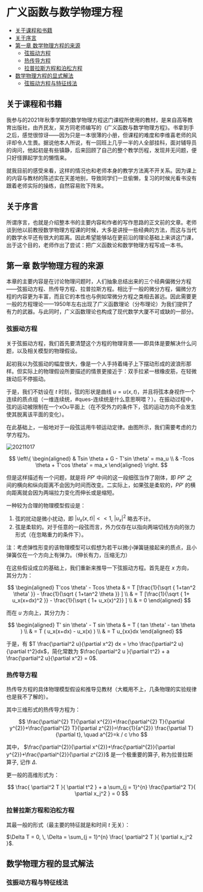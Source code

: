 #  广义函数与数学物理方程

<!-- vim-markdown-toc GFM -->

* [关于课程和书籍](#关于课程和书籍)
* [关于序言](#关于序言)
* [第一章 数学物理方程的来源](#第一章-数学物理方程的来源)
  * [弦振动方程](#弦振动方程)
  * [热传导方程](#热传导方程)
  * [拉普拉斯方程和泊松方程](#拉普拉斯方程和泊松方程)
* [数学物理方程的显式解法](#数学物理方程的显式解法)
  * [弦振动方程与特征线法](#弦振动方程与特征线法)

<!-- vim-markdown-toc -->

## 关于课程和书籍

我参与的2021年秋季学期的数学物理方程这门课程所使用的教材，是来自高等教育出版社，由齐民友，吴方同老师编写的《广义函数与数学物理方程》。书拿到手之后，感觉很惊讶——因为只是一本很薄的小册，但课程的难度和李维喜老师的风评却令人生畏。据说他本人所说，有一回班上几乎一半的人全部挂科，面对辅导员的询问，他起初是有些镇静，后来回顾了自己的整个教学历程，发现并无问题，便只好怪罪起学生的懒惰来。

就我目前的感受来看，这样的情况也和老师本身的教学方法离不开关系。因为课上的内容与教材的陈述实在天差地别，导致同学们一旦偷懒，复习的时候光看书没有跟着老师实际的操练，自然容易败下阵来。

## 关于序言

所谓序言，也就是介绍整本书的主要内容和作者的写作思路的正文前的文章。老师谈到他以前教授数学物理方程课的时候，大多是讲授一些经典的方法，而这与当代的数学水平还有很大的距离。因此希望能够站在更前沿的理论基础上来讲这门课，出于这个目的，老师作出了尝试：把广义函数论和数学物理方程写成一本书。

## 第一章 数学物理方程的来源

本章的主要内容是在讨论物理问题时，人们抽象总结出来的三个经典偏微分方程——弦振动方程、热传导方程、拉普拉斯方程。相比于一般的微分方程，偏微分方程的内容更为丰富，而且它的本性也与例如常微分方程之类相去甚远。因此需要更一般的方程理论——1950年左右出现了广义函数理论（分布理论）为我们提供了有力的武器。与此同时，广义函数理论也构成了现代数学大厦不可或缺的一部分。

### 弦振动方程

关于弦振动方程，我们首先要清楚这个方程的物理背景——即具体是要解决什么问题，以及相关模型的物理假设。

起初我以为弦振动的幅度很大，像是一个人手持着绳子上下摆动形成的波浪形那样。但实际上的物理假设所要描述的情景更接近于：双手拉紧一根橡皮筋，在轻微拨动后不停振动。

于是，我们不妨设在 $t$ 时刻，弦的形状是曲线 $u=u(x,t)$，并且将弦本身视作一个连续的质点组（一维连续统，#ques-连续统是什么意思啊喂？）。在振动过程中，弦的运动被限制在一个xOu平面上（在不受外力的条件下，弦的运动方向不会发生使其脱离该平面的变化）。

在此基础上，一般地对于一段弦运用牛顿运动定律。由图所示，我们需要考虑的力学方程为。

![20211017](https://picofwwzy-1307689287.cos.ap-shanghai.myqcloud.com/uPic/20211017.png)

$$
\left\{ 
\begin{aligned}
& Tsin \theta + G - T'sin \theta' = ma_u \\
& -Tcos \theta + T'cos \theta' = ma_x
\end{aligned}
\right.
$$

但是这样描述有一个问题，就是将 $PP'$ 中间的这一段细弦当作了刚体，即 $PP'$ 之间的横向和纵向距离不会因为时间而改变。二实际上，如果弦是柔软的，$PP'$ 的横向距离就会因为两端拉力变化而伸长或是缩短。

一种较为合理的物理模型假设是：

1. 弦的扰动是微小扰动，即 $|u_x(x,t)| << 1$, $|u_x|^2$ 略去不计。 
2. 弦是柔软的。对于任意的一段弦而言，外力仅存在以指向两端切线方向的张力形式（在忽略重力的条件下）。

注：考虑弹性形变的该物理模型可以假想为若干以微小弹簧链接起来的质点，且小弹簧仅在一个方向上有弹力。（伸长有力，压缩无力）

在这些假设成立的基础上，我们重新来推导一下弦振动方程。首先是在 $x$ 方向，其分力为：

$$
\begin{aligned}
T'cos \theta' - Tcos \theta & = T [\frac{1}{\sqrt { 1+tan^2 \theta' }} - \frac{1}{\sqrt { 1+tan^2 \theta }} ] \\
    & = T [\frac{1}{\sqrt { 1+ u_x(x+dx)^2 }} - \frac{1}{\sqrt { 1+ u_x(x)^2}} ] \\ 
    & = 0
\end{aligned}
$$

而在 $u$ 方向上，其分力为：

$$
\begin{aligned}
T' sin \theta' - T sin \theta & = T ( tan \theta' - tan \theta ) \\
    & = T ( u_x(x+dx) - u_x(x) ) \\ 
    & = T u_{xx}dx 
\end{aligned}
$$

于是，有 $T \frac{\partial^2 u}{\partial x^2} dx = \rho \frac{\partial^2 u}{\partial t^2}dx$，简化常数为 $\frac{\partial^2 u }{\partial t^2} + a \frac{\partial^2 u}{\partial x^2} = 0$.

### 热传导方程

热传导方程的具体物理模型假设和推导见教材（大概用不上，几条物理的实验规律也是我不了解的）。

其中三维形式的热传导方程为：

$$
\frac{\partial^{2} T}{\partial x^{2}}+\frac{\partial^{2} T}{\partial y^{2}}+\frac{\partial^{2} T}{\partial z^{2}}=\frac{1}{a^{2}} \frac{\partial T}{\partial t}, \quad a^{2}=k / c \rho
$$

其中， $\frac{\partial^{2}}{\partial x^{2}}+\frac{\partial^{2}}{\partial y^{2}}+\frac{\partial^{2}}{\partial z^{2}}$ 是一个极重要的算子, 称为拉普拉斯算子, 记作 $\Delta$.

更一般的高维形式为：

$$
\frac{ \partial^2 T }{ \partial t^2 } + a \sum_{j = 1}^{n} \frac{\partial^2 T}{ \partial x_j^2 } = 0
$$

### 拉普拉斯方程和泊松方程

其最一般的形式（最主要的特征就是和时间 $t$ 无关）：

$\Delta T = 0, \, \Delta = \sum_{j = 1}^{n} \frac{ \partial^2 T }{ \partial x_j^2 }$. 


## 数学物理方程的显式解法

### 弦振动方程与特征线法




